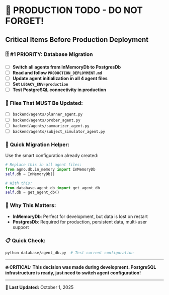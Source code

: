 # 🚨 PRODUCTION TODO - DO NOT FORGET!

## Critical Items Before Production Deployment

### 🗄️ **#1 PRIORITY: Database Migration**
- [ ] **Switch all agents from InMemoryDb to PostgresDb**
- [ ] **Read and follow `PRODUCTION_DEPLOYMENT.md`**
- [ ] **Update agent initialization in all 4 agent files**
- [ ] **Set `LEGACY_ENV=production`**
- [ ] **Test PostgreSQL connectivity in production**

### 📁 **Files That MUST Be Updated:**
- [ ] `backend/agents/planner_agent.py`
- [ ] `backend/agents/prober_agent.py` 
- [ ] `backend/agents/summarizer_agent.py`
- [ ] `backend/agents/subject_simulator_agent.py`

### 🔧 **Quick Migration Helper:**
Use the smart configuration already created:
```python
# Replace this in all agent files:
from agno.db.in_memory import InMemoryDb
self.db = InMemoryDb()

# With this:
from database.agent_db import get_agent_db
self.db = get_agent_db()
```

### 🎯 **Why This Matters:**
- **InMemoryDb**: Perfect for development, but data is lost on restart
- **PostgresDb**: Required for production, persistent data, multi-user support

### 📋 **Quick Check:**
```bash
python database/agent_db.py  # Test current configuration
```

---
**🔥 CRITICAL: This decision was made during development. PostgreSQL infrastructure is ready, just need to switch agent configuration!**

---
**📅 Last Updated:** October 1, 2025

